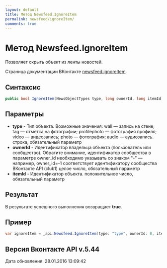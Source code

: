 ```yaml
---
layout: default
title: Метод Newsfeed.IgnoreItem
permalink: newsfeed/ignoreItem/
comments: true
---
```

# Метод Newsfeed.IgnoreItem
Позволяет скрыть объект из ленты новостей.

Страница документации ВКонтакте [newsfeed.ignoreItem](https://vk.com/dev/newsfeed.ignoreItem).

## Синтаксис
``` csharp
public bool IgnoreItem(NewsObjectTypes type, long ownerId, long itemId)
```

## Параметры
+ **type** - Тип объекта. Возможные значения: 
wall — запись на стене; 
tag — отметка на фотографии; 
profilephoto — фотография профиля; 
video — видеозапись; 
photo — фотография; 
audio — аудиозапись. 
строка, обязательный параметр
+ **ownerId** - Идентификатор владельца объекта (пользователь или сообщество). Обратите внимание, идентификатор сообщества в параметре owner_id необходимо указывать со знаком "-" — например, owner_id=-1 соответствует идентификатору сообщества ВКонтакте API (club1)  целое число, обязательный параметр
+ **itemId** - Идентификатор объекта. положительное число, обязательный параметр

## Результат
В результате успешного выполнения возвращает **true**.

## Пример
``` csharp
var ignoreItem = _api.Newsfeed.IgnoreItem(type: "type", ownerId: 0, itemId: 0);
```

## Версия Вконтакте API v.5.44
Дата обновления: 28.01.2016 13:09:42
